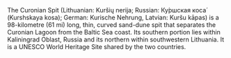 <!DOCTYPE html>
<html>
  <head>
    <title>"The Coronian Spit"</title>
  </head>  
 <body>
   The Curonian Spit (Lithuanian: Kuršių nerija; Russian: Ку́ршская коса́ (Kurshskaya kosa); German: Kurische Nehrung, Latvian: Kuršu kāpas) is a 98-kilometre (61 mi) long, thin, curved sand-dune spit that separates the Curonian Lagoon from the Baltic Sea coast. Its southern portion lies within Kaliningrad Oblast, Russia and its northern within southwestern Lithuania. It is a UNESCO World Heritage Site shared by the two countries.
